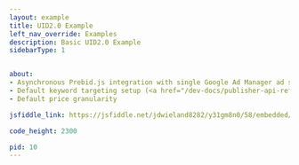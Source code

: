 ```yaml
---
layout: example
title: UID2.0 Example
left_nav_override: Examples
description: Basic UID2.0 Example
sidebarType: 1


about:
- Asynchronous Prebid.js integration with single Google Ad Manager ad slot
- Default keyword targeting setup (<a href="/dev-docs/publisher-api-reference/bidderSettings.html">reference</a>)
- Default price granularity

jsfiddle_link: https://jsfiddle.net/jdwieland8282/y31gm8n0/58/embedded/html,result

code_height: 2300

pid: 10
---
```

